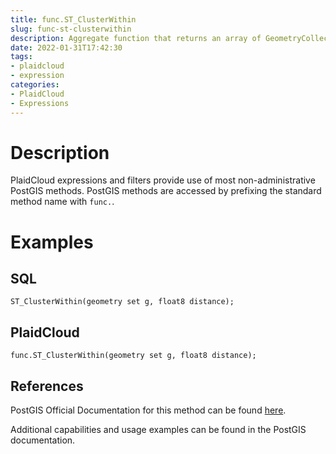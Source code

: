 ```yaml
---
title: func.ST_ClusterWithin
slug: func-st-clusterwithin
description: Aggregate function that returns an array of GeometryCollections that represent a set of geometries separated by a specified distance
date: 2022-01-31T17:42:30
tags:
- plaidcloud
- expression
categories:
- PlaidCloud
- Expressions
---
```



# Description


PlaidCloud expressions and filters provide use of most non-administrative PostGIS methods. PostGIS methods are accessed by prefixing the standard method name with `func.`.



# Examples


## SQL



```
ST_ClusterWithin(geometry set g, float8 distance);
```


## PlaidCloud



```
func.ST_ClusterWithin(geometry set g, float8 distance);
```


## References


PostGIS Official Documentation for this method can be found [here](https://postgis.net/docs/manual-3.1/ST_ClusterWithin.html).



Additional capabilities and usage examples can be found in the PostGIS documentation.


